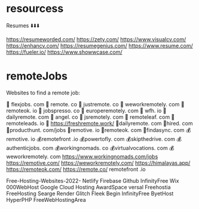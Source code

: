 # resourcess

Resumes ⬇️⬇️⬇️

https://resumeworded.com/
https://zety.com/
https://www.visualcv.com/
https://enhancv.com/
https://resumegenius.com/
https://www.resume.com/
https://fueler.io/
https://www.showwcase.com/



# remoteJobs

 Websites to find a remote job:

📌 flexjobs. com 
📌 remote. co 
📌 justremote. co 
📌 weworkremotely. com 
📌 remoteok. io 
📌 jobspresso. co 
📌 europeremotely. com 
📌 wfh. io 
📌 dailyremote. com 
📌 angel. co 
📌 jsremotely. com 
📌 remoteleaf. com 
📌 remoteleads. io
📌 https://freshremote.work/
📌dailyremote. com
📌hired. com
📌producthunt. com/jobs
📌remotive. io
📌remoteok. com
📌findasync. com
💰remotive. io
💰remotefront .io
💰powertofly. com
💰skipthedrive. com
💰authenticjobs. com
💰workingnomads. co
💰virtualvocations. com
💰weworkremotely. com
https://www.workingnomads.com/jobs
https://remotive.com/
https://weworkremotely.com/
https://himalayas.app/
https://remoteok.com/
https://remote.co/
remotefront .io

Free-Hosting-Websites-2022-
Netlify
Firebase
Github
InfinityFree
Wix
000WebHost
Google Cloud Hosting
AwardSpace
versal
Freehostia
FreeHosting
Searge
Render
Glitch
Fleek
Begin
InfinityFree
ByetHost
HyperPHP
FreeWebHostingArea
